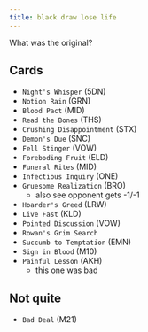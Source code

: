 ```yaml
---
title: black draw lose life
---
```


What was the original?

## Cards

- `Night's Whisper` (5DN)
- `Notion Rain` (GRN)
- `Blood Pact` (MID)
- `Read the Bones` (THS)
- `Crushing Disappointment` (STX)
- `Demon's Due` (SNC)
- `Fell Stinger` (VOW)
- `Foreboding Fruit` (ELD)
- `Funeral Rites` (MID)
- `Infectious Inquiry` (ONE)
- `Gruesome Realization` (BRO)
  - also see opponent gets -1/-1
- `Hoarder's Greed` (LRW)
- `Live Fast` (KLD)
- `Pointed Discussion` (VOW)
- `Rowan's Grim Search`
- `Succumb to Temptation` (EMN)
- `Sign in Blood` (M10)
- `Painful Lesson` (AKH)
  - this one was bad

## Not quite

- `Bad Deal` (M21)
